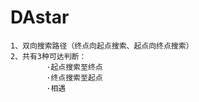 # DAstar
    1、双向搜索路径（终点向起点搜索、起点向终点搜索）
    2、共有3种可达判断：
            ·起点搜索至终点
            ·终点搜索至起点
            ·相遇
